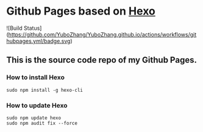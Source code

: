 # Github Pages based on [Hexo](https://hexo.io/zh-cn/docs/)
![Build Status]
(https://github.com/YuboZhang/YuboZhang.github.io/actions/workflows/githubpages.yml/badge.svg)

## This is the source code repo of my Github Pages.

### How to install Hexo
```
sudo npm install -g hexo-cli
```

### How to update Hexo
```
sudo npm update hexo
sudo npm audit fix --force
```
